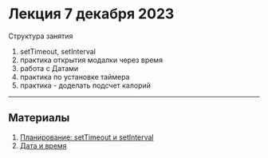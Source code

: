 # Лекция 7 декабря 2023

Структура занятия

1. setTimeout, setInterval
2. практика открытия модалки через время
3. работа с Датами
4. практика по установке таймера
5. практика - доделать подсчет калорий

---

## Материалы

1. [Планирование: setTimeout и setInterval](https://learn.javascript.ru/settimeout-setinterval)
2. [Дата и время](https://learn.javascript.ru/date)
